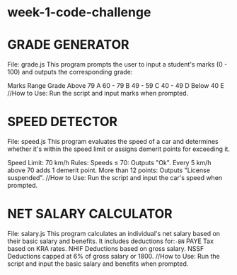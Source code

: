 # week-1-code-challenge

# GRADE GENERATOR
File: grade.js
This program prompts the user to input a student's marks (0 - 100) and outputs the corresponding grade:

Marks Range	Grade
Above 79	A
60 - 79	    B
49 - 59	    C
40 - 49	    D
Below 40	E
//How to Use:
Run the script and input marks when prompted.


# SPEED DETECTOR
File: speed.js
This program evaluates the speed of a car and determines whether it's within the speed limit or assigns demerit points for exceeding it.

Speed Limit: 70 km/h
Rules:
Speeds ≤ 70: Outputs "Ok".
Every 5 km/h above 70 adds 1 demerit point.
More than 12 points: Outputs "License suspended".
//How to Use:
Run the script and input the car's speed when prompted.


# NET SALARY CALCULATOR
File: salary.js
This program calculates an individual's net salary based on their basic salary and benefits. It includes deductions for:`-BN`
        PAYE Tax based on KRA rates.
        NHIF Deductions based on gross salary.
        NSSF Deductions capped at 6% of gross salary or 1800.
//How to Use:
Run the script and input the basic salary and benefits when prompted.
